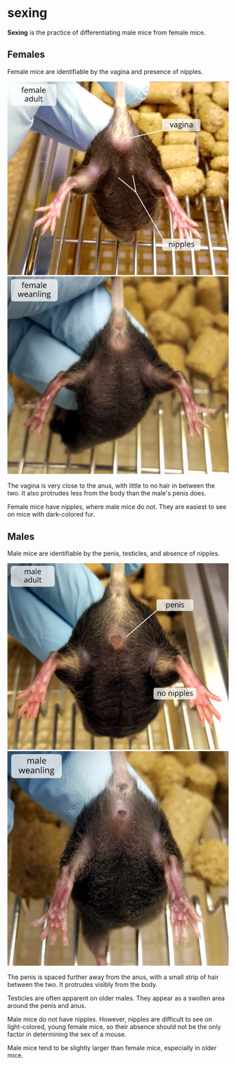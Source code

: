 # sexing

**Sexing** is the practice of differentiating male mice from female mice.

## Females

Female mice are identifiable by the vagina and presence of nipples.

![female adult](../.gitbook/assets/sexing-00001-a.jpeg) ![female weanling](../.gitbook/assets/sexing-00002-a.jpeg)

The vagina is very close to the anus, with little to no hair in between the two. It also protrudes less from the body than the male's penis does.

Female mice have nipples, where male mice do not. They are easiest to see on mice with dark-colored fur.

## Males

Male mice are identifiable by the penis, testicles, and absence of nipples.

![male adult](../.gitbook/assets/sexing-00003-a.jpeg) ![male weanling](../.gitbook/assets/sexing-00004-a.jpeg)

The penis is spaced further away from the anus, with a small strip of hair between the two. It protrudes visibly from the body.

Testicles are often apparent on older males. They appear as a swollen area around the penis and anus.

Male mice do not have nipples. However, nipples are difficult to see on light-colored, young female mice, so their absence should not be the only factor in determining the sex of a mouse.

Male mice tend to be slightly larger than female mice, especially in older mice.

